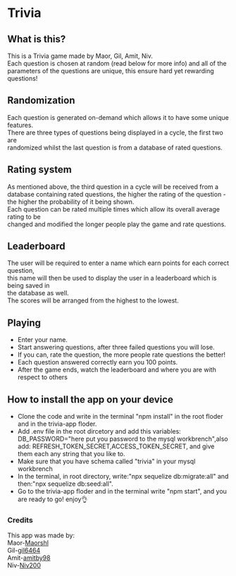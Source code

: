 # Trivia

## What is this?

This is a Trivia game made by Maor, Gil, Amit, Niv.\
Each question is chosen at random (read below for more info) and all of the parameters of the questions are unique, this ensure hard yet rewarding questions!

## Randomization

Each question is generated on-demand which allows it to have some unique features.\
There are three types of questions being displayed in a cycle, the first two are\
randomized whilst the last question is from a database of rated questions.

## Rating system

As mentioned above, the third question in a cycle will be received from a database containing rated questions, the higher the rating of the question - the higher the probability of it being shown. \
Each question can be rated multiple times which allow its overall average rating to be \
changed and modified the longer people play the game and rate questions.

## Leaderboard

The user will be required to enter a name which earn points for each correct question,\
this name will then be used to display the user in a leaderboard which is being saved in\
the database as well.\
The scores will be arranged from the highest to the lowest.

## Playing

- Enter your name.
- Start answering questions, after three failed questions you will lose.
- If you can, rate the question, the more people rate questions the better!
- Each question answered correctly earn you 100 points.
- After the game ends, watch the leaderboard and where you are with respect to others

## How to install the app on your device

- Clone the code and write  in the terminal "npm install" in the root floder and in the trivia-app floder.
- Add .env file in the root dircetory and add this variables: DB_PASSWORD="here put you password to the mysql workbrench",also add: REFRESH_TOKEN_SECRET,ACCESS_TOKEN_SECRET, and give them each any string that you like to.
- Make sure that you have schema called "trivia" in your mysql workbrench
- In the terminal, in root directory, write:"npx sequelize db:migrate:all" and then:"npx sequelize db:seed:all".
-  Go to the trivia-app floder and in the terminal write "npm start", and you are ready to go! enjoy👌

### Credits

This app was made by:\
Maor-[Maorshl](https://pages.github.com/Maorshl)\
Gil-[gil6464](https://pages.github.com/gil6464)\
Amit-[amitby98](https://pages.github.com/amitby98)\
Niv-[Niv200](https://pages.github.com/Niv200)
